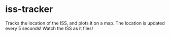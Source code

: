 # iss-tracker
Tracks the location of the ISS, and plots it on a map. The location is updated every 5 seconds! Watch the ISS as it flies!
